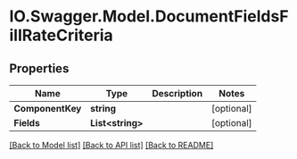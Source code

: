 # IO.Swagger.Model.DocumentFieldsFillRateCriteria
## Properties

Name | Type | Description | Notes
------------ | ------------- | ------------- | -------------
**ComponentKey** | **string** |  | [optional] 
**Fields** | **List&lt;string&gt;** |  | [optional] 

[[Back to Model list]](../README.md#documentation-for-models) [[Back to API list]](../README.md#documentation-for-api-endpoints) [[Back to README]](../README.md)

